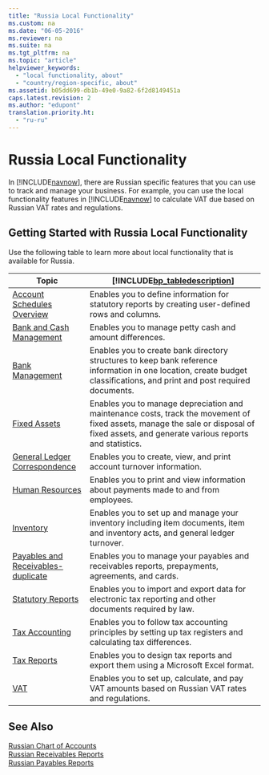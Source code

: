 ```yaml
---
title: "Russia Local Functionality"
ms.custom: na
ms.date: "06-05-2016"
ms.reviewer: na
ms.suite: na
ms.tgt_pltfrm: na
ms.topic: "article"
helpviewer_keywords: 
  - "local functionality, about"
  - "country/region-specific, about"
ms.assetid: b05dd699-db1b-49e0-9a82-6f2d8149451a
caps.latest.revision: 2
ms.author: "edupont"
translation.priority.ht: 
  - "ru-ru"
---
```

# Russia Local Functionality
In [!INCLUDE[navnow](../../ApplicationDesign/includes/navnow_md.md)], there are Russian specific features that you can use to track and manage your business. For example, you can use the local functionality features in [!INCLUDE[navnow](../../ApplicationDesign/includes/navnow_md.md)] to calculate VAT due based on Russian VAT rates and regulations.  
  
## Getting Started with Russia Local Functionality  
 Use the following table to learn more about local functionality that is available for Russia.  
  
|Topic|[!INCLUDE[bp_tabledescription](../../ApplicationDesign/includes/bp_tabledescription_md.md)]|  
|-----------|---------------------------------------|  
|[Account Schedules Overview](../../LocalFunctionalityForMicrosoftDynamicsNav2016/Russia/account-schedules-overview.md)|Enables you to define information for statutory reports by creating user\-defined rows and columns.|  
|[Bank and Cash Management](../../LocalFunctionalityForMicrosoftDynamicsNav2016/Russia/bank-and-cash-management.md)|Enables you to manage petty cash and amount differences.|  
|[Bank Management](../../LocalFunctionalityForMicrosoftDynamicsNav2016/Russia/bank-management.md)|Enables you to create bank directory structures to keep bank reference information in one location, create budget classifications, and print and post required documents.|  
|[Fixed Assets](../../LocalFunctionalityForMicrosoftDynamicsNav2016/Russia/fixed-assets.md)|Enables you to manage depreciation and maintenance costs, track the movement of fixed assets, manage the sale or disposal of fixed assets, and generate various reports and statistics.|  
|[General Ledger Correspondence](../../LocalFunctionalityForMicrosoftDynamicsNav2016/Russia/general-ledger-correspondence.md)|Enables you to create, view, and print account turnover information.|  
|[Human Resources](../../LocalFunctionalityForMicrosoftDynamicsNav2016/Russia/human-resources.md)|Enables you to print and view information about payments made to and from employees.|  
|[Inventory](../../LocalFunctionalityForMicrosoftDynamicsNav2016/Russia/inventory.md)|Enables you to set up and manage your inventory including item documents, item and inventory acts, and general ledger turnover.|  
|[Payables and Receivables\-duplicate](../../LocalFunctionalityForMicrosoftDynamicsNav2016/Russia/payables-and-receivables-duplicate.md)|Enables you to manage your payables and receivables reports, prepayments, agreements, and cards.|  
|[Statutory Reports](../../LocalFunctionalityForMicrosoftDynamicsNav2016/Russia/statutory-reports.md)|Enables you to import and export data for electronic tax reporting and other documents required by law.|  
|[Tax Accounting](../../LocalFunctionalityForMicrosoftDynamicsNav2016/Russia/tax-accounting.md)|Enables you to follow tax accounting principles by setting up tax registers and calculating tax differences.|  
|[Tax Reports](assetId:///e42ca8e7-1cee-4fb8-9f71-e596f29cabc3)|Enables you to design tax reports and export them using a Microsoft Excel format.|  
|[VAT](../../LocalFunctionalityForMicrosoftDynamicsNav2016/Russia/vat.md)|Enables you to set up, calculate, and pay VAT amounts based on Russian VAT rates and regulations.|  
  
## See Also  
 [Russian Chart of Accounts](../../LocalFunctionalityForMicrosoftDynamicsNav2016/Russia/russian-chart-of-accounts.md)   
 [Russian Receivables Reports](../../LocalFunctionalityForMicrosoftDynamicsNav2016/Russia/russian-receivables-reports.md)   
 [Russian Payables Reports](../../LocalFunctionalityForMicrosoftDynamicsNav2016/Russia/russian-payables-reports.md)